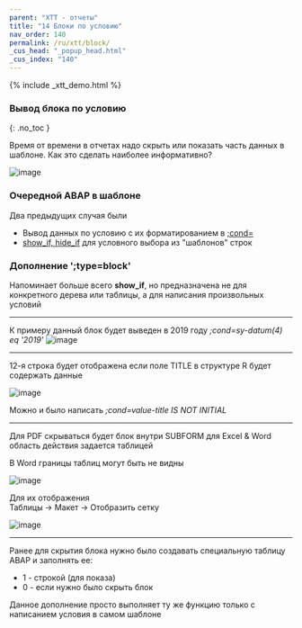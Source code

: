 ```yaml
---
parent: "XTT - отчеты"
title: "14 Блоки по условию"
nav_order: 140
permalink: /ru/xtt/block/
_cus_head: "_popup_head.html"
_cus_index: "140"
---
```


{% include _xtt_demo.html %}

### Вывод блока по условию
{: .no_toc }

Время от времени в отчетах надо скрыть или показать часть данных в шаблоне.
Как это сделать наиболее информативно?

![image](https://user-images.githubusercontent.com/36256417/103118647-153a9200-469a-11eb-9a26-35cce364830d.png)


### Очередной ABAP в шаблоне
Два предыдущих случая были
* Вывод данных по условию с их форматированием в [;cond=](../cond/)
* [show_if, hide_if](../tree-output-level-by-condition/) для условного выбора из "шаблонов" строк

### Дополнение ';type=block'
Напоминает больше всего **show_if**, но предназначена не для конкретного дерева или таблицы, а для написания произвольных условий

***

К примеру данный блок будет выведен в 2019 году *;cond=sy-datum(4) eq '2019'*
![image](https://user-images.githubusercontent.com/36256417/103118035-6432f800-4697-11eb-9e68-ce6b97282058.png)

***

12-я строка будет отображена если поле TITLE в структуре R будет содержать данные

![image](https://user-images.githubusercontent.com/36256417/103118421-fa1b5280-4698-11eb-8070-cd42e825d340.png)

Можно и было написать *;cond=value-title IS NOT INITIAL*

***

Для PDF скрываться будет блок внутри SUBFORM для Excel & Word область действия задается таблицей

В Word границы таблиц могут быть не видны

![image](https://user-images.githubusercontent.com/36256417/103119075-f937f000-469b-11eb-9bd6-8a525f040690.png)

Для их отображения\
Таблицы -> Макет -> Отобразить сетку

![image](https://user-images.githubusercontent.com/36256417/103119044-cee63280-469b-11eb-8852-68a6a02b88fe.png)

***

Ранее для скрытия блока нужно было создавать специальную таблицу ABAP и заполнять ее:
* 1 - строкой (для показа)
* 0 - если нужно было скрыть блок

Данное дополнение просто выполняет ту же функцию только с написанием условия в самом шаблоне
